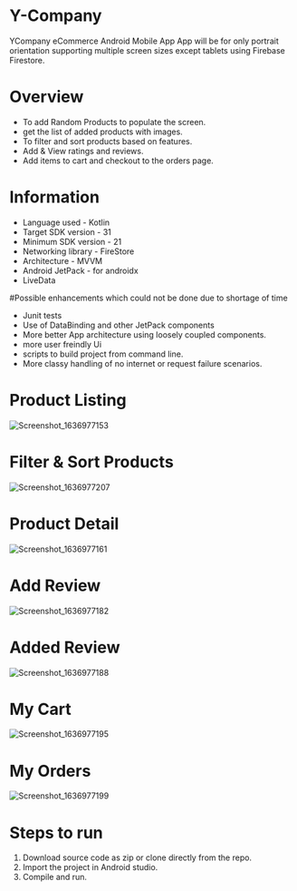 # Y-Company
YCompany eCommerce Android Mobile App
App will be for only portrait orientation supporting multiple screen sizes except tablets using Firebase Firestore.

 
# Overview
* To add Random Products to populate the screen.
* get the list of added products with images.
* To filter and sort products based on features.
* Add & View ratings and reviews.
* Add items to cart and checkout to the orders page.



# Information

* Language used - Kotlin
* Target SDK version - 31
* Minimum SDK version - 21
* Networking library - FireStore
* Architecture - MVVM
* Android JetPack - for androidx
* LiveData

#Possible enhancements which could not be done due to shortage of time

* Junit tests
* Use of DataBinding and other JetPack components
* More better App architecture using loosely coupled components.
* more user freindly Ui
* scripts to build project from command line.
* More classy handling of no internet or request failure scenarios.


# Product Listing

![Screenshot_1636977153](https://user-images.githubusercontent.com/30398726/141778892-ec52aa4d-db1a-4dd5-8021-bdb7f1a7f46c.png)


# Filter & Sort Products

![Screenshot_1636977207](https://user-images.githubusercontent.com/30398726/141778912-e796f1f9-d006-44da-82a1-34cef434851d.png)

# Product Detail

![Screenshot_1636977161](https://user-images.githubusercontent.com/30398726/141778899-8b5b4d3e-3692-4916-97e4-d50a5c849d5a.png)

# Add Review

![Screenshot_1636977182](https://user-images.githubusercontent.com/30398726/141778904-a121f96f-60f9-4dce-9a75-74ef832b7590.png)

# Added Review

![Screenshot_1636977188](https://user-images.githubusercontent.com/30398726/141778907-f2c66f0e-fa6a-49ab-b4e6-a4b6bb9b7c1b.png)

# My Cart

![Screenshot_1636977195](https://user-images.githubusercontent.com/30398726/141778909-b153a86d-3a9b-4558-9ab0-657fab5267c8.png)

# My Orders
![Screenshot_1636977199](https://user-images.githubusercontent.com/30398726/141778911-be709438-7c15-4361-85b7-31e0550b51d8.png)





# Steps to run
1. Download source code as zip or clone directly from the repo.
2. Import the project in Android studio.
3. Compile and run. 

